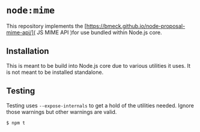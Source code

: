 # `node:mime`

This repository implements the 
[https://bmeck.github.io/node-proposal-mime-api/]( JS MIME API )for use bundled
within Node.js core.

## Installation

This is meant to be build into Node.js core due to various utilities it uses.
It is not meant to be installed standalone.

## Testing

Testing uses `--expose-internals` to get a hold of the utilities needed. Ignore
those warnings but other warnings are valid.

```console
$ npm t
```
